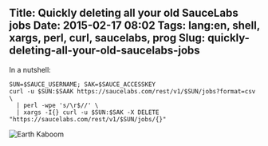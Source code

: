 Title: Quickly deleting all your old SauceLabs jobs
Date: 2015-02-17 08:02
Tags: lang:en, shell, xargs, perl, curl, saucelabs, prog
Slug: quickly-deleting-all-your-old-saucelabs-jobs
---
In a nutshell:

    SUN=$SAUCE_USERNAME; SAK=$SAUCE_ACCESSKEY
    curl -u $SUN:$SAAK https://saucelabs.com/rest/v1/$SUN/jobs?format=csv \
      | perl -wpe 's/\r$//' \
      | xargs -I{} curl -u $SUN:$SAK -X DELETE "https://saucelabs.com/rest/v1/$SUN/jobs/{}"

<img src="/lucas/wwcb/photos/Climate-global_warming_level-_Earth_on_Fire.jpg" alt="Earth Kaboom">
